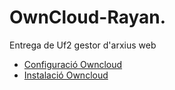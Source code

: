 # OwnCloud-Rayan.
Entrega de Uf2 gestor d'arxius web
<!-- [click on this link](#my-multi-word-header) -->

- [Configuració Owncloud](ConfiguracióOwncloud.md)
- [Instalació Owncloud](InstalacióOwncloud.md)

